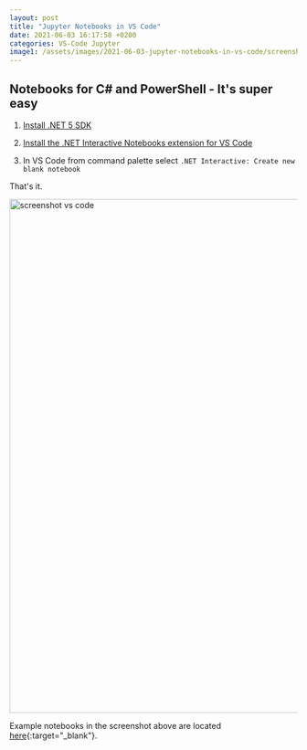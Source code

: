 ```yaml
---
layout: post
title: "Jupyter Notebooks in VS Code"
date: 2021-06-03 16:17:58 +0200
categories: VS-Code Jupyter
image1: /assets/images/2021-06-03-jupyter-notebooks-in-vs-code/screenshot-vscode.png
---
```


[Project Jupyter]:https://jupyter.org/
[.Net 5]:https://dotnet.microsoft.com/download/dotnet/5.0
[.Net Interactive Extension]:https://marketplace.visualstudio.com/items?itemName=ms-dotnettools.dotnet-interactive-vscode
[Examples]:https://github.com/www42/AFT/tree/main/JupyterNotebooks


## Notebooks for C# and PowerShell - It's super easy

1. [Install .NET 5 SDK][.Net 5]

2. [Install the .NET Interactive Notebooks extension for VS Code][.Net Interactive Extension]

3. In VS Code from command palette select `.NET Interactive: Create new blank notebook`

That's it.

<img src="{{ page.image1 | relative_url }}" alt="screenshot vs code" width="900"/>

Example notebooks in the screenshot above are located [here][Examples]{:target="_blank"}.
